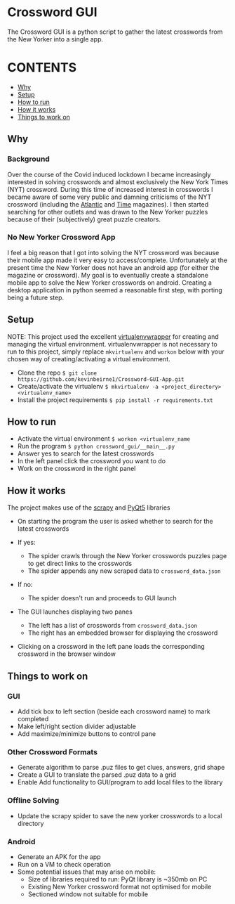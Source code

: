 # Crossword GUI
The Crossword GUI is a python script to gather the latest crosswords from the New Yorker into a single app. 

CONTENTS
========
* [Why](#why)
* [Setup](#setup)
* [How to run](#how-to-run)
* [How it works](#how-it-works)
* [Things to work on](#things-to-work-on)

## Why
### Background
Over the course of the Covid induced lockdown I became increasingly interested in solving crosswords and almost exclusively the New York Times (NYT) crossword.
During this time of increased interest in crosswords I became aware of some very public and damning criticisms of the NYT crossword (including the [Atlantic](https://www.theatlantic.com/culture/archive/2020/03/fight-to-make-crosswords-more-inclusive/608212/) and [Time](https://time.com/5871704/erik-agard-usatoday-crossword-diversity/) magazines).
I then started searching for other outlets and was drawn to the New Yorker puzzles because of their (subjectively) great puzzle creators.

### No New Yorker Crossword App
I feel a big reason that I got into solving the NYT crossword was because their mobile app made it very easy to access/complete.
Unfortunately at the present time the New Yorker does not have an android app (for either the magazine or crossword). 
My goal is to eventually create a standalone mobile app to solve the New Yorker crosswords on android.
Creating a desktop application in python seemed a reasonable first step, with porting being a future step.


## Setup
NOTE: This project used the excellent [virtualenvwrapper](https://virtualenvwrapper.readthedocs.io/en/latest/) for creating and managing the virtual environment. 
virtualenvwrapper is not necessary to run to this project, simply replace `mkvirtualenv` and `workon` below with your chosen way of creating/activating a virtual environment.  

- Clone the repo 
  `$ git clone https://github.com/kevinbeirne1/Crossword-GUI-App.git`
- Create/activate the virtualenv
  `$ mkvirtualenv -a <project_directory> <virtualenv_name>`
- Install the project requirements
  `$ pip install -r requirements.txt`

## How to run
- Activate the virtual environment
  `$ workon <virtualenv_name`
- Run the program
  `$ python crossword_gui/__main__.py`
- Answer yes to search for the latest crosswords
- In the left panel click the crossword you want to do
- Work on the crossword in the right panel

## How it works
The project makes use of the [scrapy](https://docs.scrapy.org/en/latest/) and [PyQt5](https://www.riverbankcomputing.com/static/Docs/PyQt5/) libraries

- On starting the program the user is asked whether to search for the latest crosswords
- If yes: 
  - The spider crawls through the New Yorker crosswords puzzles page to get 
direct links to the crosswords
  - The spider appends any new scraped data to `crossword_data.json`
- If no:
  - The spider doesn't run and proceeds to GUI launch


- The GUI launches displaying two panes
  - The left has a list of crosswords from `crossword_data.json` 
  - The right has an embedded browser for displaying the crossword
- Clicking on a crossword in the left pane loads the corresponding crossword in the
browser window

## Things to work on

### GUI
  - Add tick box to left section (beside each crossword name) to mark completed
  - Make left/right section divider adjustable
  - Add maximize/minimize buttons to control pane

### Other Crossword Formats
  - Generate algorithm to parse .puz files to get clues, answers, grid shape
  - Create a GUI to translate the parsed .puz data to a grid
  - Enable Add functionality to GUI/program to add local files to the library

### Offline Solving
  - Update the scrapy spider to save the new yorker crosswords to a local directory

### Android
  - Generate an APK for the app
  - Run on a VM to check operation
  - Some potential issues that may arise on mobile:
    - Size of libraries required to run: PyQt library is ~350mb on PC
    - Existing New Yorker crossword format not optimised for mobile
    - Sectioned window not suitable for mobile







